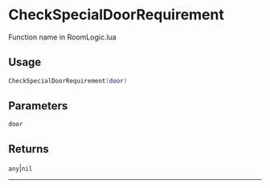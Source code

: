 # CheckSpecialDoorRequirement
Function name in RoomLogic.lua
## Usage
```lua
CheckSpecialDoorRequirement(door)
```
## Parameters
`door`
## Returns
`any`|`nil`

---